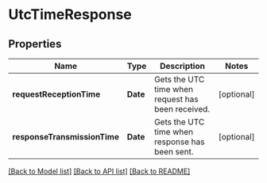 # UtcTimeResponse

## Properties
Name | Type | Description | Notes
------------ | ------------- | ------------- | -------------
**requestReceptionTime** | **Date** | Gets the UTC time when request has been received. | [optional] 
**responseTransmissionTime** | **Date** | Gets the UTC time when response has been sent. | [optional] 

[[Back to Model list]](../README.md#documentation-for-models) [[Back to API list]](../README.md#documentation-for-api-endpoints) [[Back to README]](../README.md)


